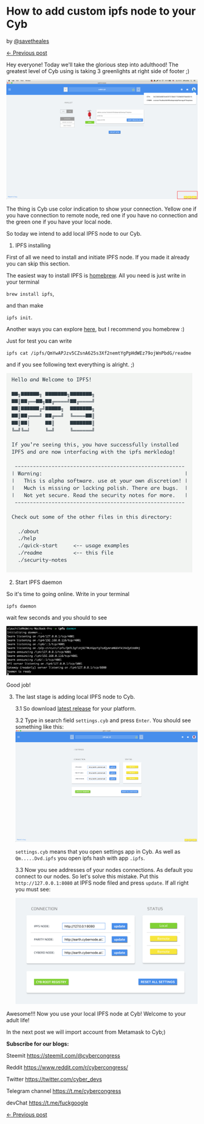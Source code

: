 # How to add custom ipfs node to your Cyb

by [@savetheales](cyb://0x00CA47db1BE92C1072e973fd8DC4A082f7d70214.eth)

[← Previous post](https://steemit.com/web3/@savetheales/how-to-open-ipfs-link-using-cyb)

Hey everyone! Today we'll take the glorious step into adulthood! The greatest level of Cyb using is taking 3 greenlights at right side of footer ;)

![](1.png)

The thing is Cyb use color indication to show your connection. Yellow one if you have connection to remote node, red one if you have no connection and the green one if you have your local node.

So today we intend to add local IPFS node to our Cyb.


1. IPFS installing

First of all we need to install and initiate IPFS node. If you made it already you can skip this section.

The easiest way to install IPFS is [homebrew](https://docs.brew.sh/Installation). All you need is just write in your terminal

`brew install ipfs`,

 and than make

 `ipfs init`.

Another ways you can explore [here](https://docs.ipfs.io/introduction/install/), but I recommend you homebrew :)

Just for test you can write

`ipfs cat /ipfs/QmYwAPJzv5CZsnA625s3Xf2nemtYgPpHdWEz79ojWnPbdG/readme`

and if you see following text everything is alright. ;)

![result](2.png)

2. Start IPFS daemon

So it's time to going online. Write in your terminal

`ipfs daemon`

wait few seconds and you should to see

![daemon](3.png)

Good job!

3. The last stage is adding local IPFS node to Cyb.

    3.1 So download [latest release](https://github.com/cybercongress/cyb/releases) for your platform.

    3.2 Type in search field `settings.cyb` and press `Enter`. You should see something like this:
    ![result](4.png)

    `settings.cyb` means that you open settings app in Cyb. As well as `Qm.....Dvd.ipfs` you open ipfs hash with app `.ipfs`.

    3.3 Now you see addresses of your nodes connections. As default you connect to our nodes. So let's solve this mistake. Put this `http://127.0.0.1:8080` at IPFS node filed and press `update`. If all right you must see:

    ![](5.png)

Awesome!!! Now you use your local IPFS node at Cyb!
Welcome to your adult life!

In the next post we will import account from Metamask  to Cyb;)

**Subscribe for our blogs:**

Steemit https://steemit.com/@cybercongress

Reddit https://www.reddit.com/r/cybercongress/

Twitter https://twitter.com/cyber_devs

Telegram channel https://t.me/cybercongress

devChat https://t.me/fuckgoogle

[← Previous post](https://steemit.com/web3/@savetheales/how-to-open-ipfs-link-using-cyb)
